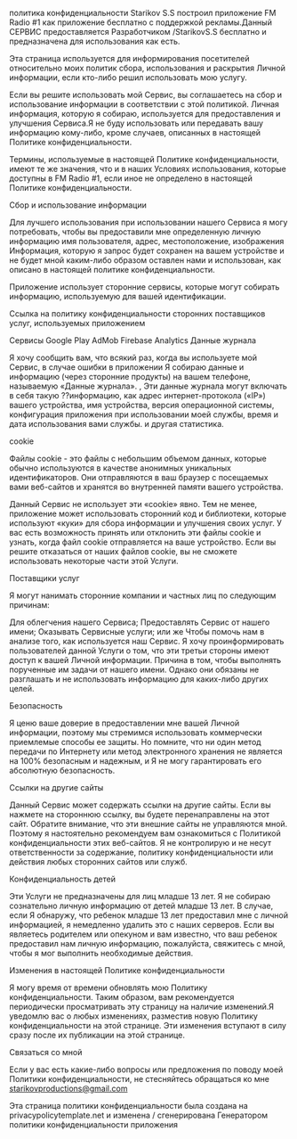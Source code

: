политика конфиденциальности
Starikov S.S построил приложение FM Radio #1 как приложение бесплатно с поддержкой рекламы.Данный СЕРВИС предоставляется Разработчиком /StarikovS.S бесплатно и предназначена для использования как есть.

Эта страница используется для информирования посетителей относительно моих  политик сбора, использования и раскрытия Личной информации, если кто-либо решил использовать мою услугу.

Если вы решите использовать мой Сервис, вы соглашаетесь на сбор и использование информации в соответствии с этой политикой. Личная информация, которую я собираю, используется для предоставления и улучшения Сервиса.Я не буду использовать или передавать вашу информацию кому-либо, кроме случаев, описанных в настоящей Политике конфиденциальности.

Термины, используемые в настоящей Политике конфиденциальности, имеют те же значения, что и в наших Условиях использования, которые доступны в FM Radio #1, если иное не определено в настоящей Политике конфиденциальности.

Сбор и использование информации

Для лучшего использования при использовании нашего Сервиса я могу потребовать, чтобы вы предоставили мне определенную личную информацию  имя пользователя, адрес, местоположение, изображения Информация, которую я запрос будет сохранен на вашем устройстве и не будет мной каким-либо образом оставлен нами и использован, как описано в настоящей политике конфиденциальности.

Приложение использует сторонние сервисы, которые могут собирать информацию, используемую для вашей идентификации.

Ссылка на политику конфиденциальности сторонних поставщиков услуг, используемых приложением

Сервисы Google Play
AdMob
Firebase Analytics
Данные журнала

Я хочу сообщить вам, что всякий раз, когда вы используете мой Сервис, в случае ошибки в приложении Я собираю данные и информацию (через сторонние продукты) на вашем телефоне, называемую «Данные журнала». , Эти данные журнала могут включать в себя такую ??информацию, как адрес интернет-протокола («IP») вашего устройства, имя устройства, версия операционной системы, конфигурация приложения при использовании моей службы, время и дата использования вами службы. и другая статистика.

cookie

Файлы cookie - это файлы с небольшим объемом данных, которые обычно используются в качестве анонимных уникальных идентификаторов. Они отправляются в ваш браузер с посещаемых вами веб-сайтов и хранятся во внутренней памяти вашего устройства.

Данный Сервис не использует эти «cookie» явно. Тем не менее, приложение может использовать сторонний код и библиотеки, которые используют «куки» для сбора информации и улучшения своих услуг. У вас есть возможность принять или отклонить эти файлы cookie и узнать, когда файл cookie отправляется на ваше устройство. Если вы решите отказаться от наших файлов cookie, вы не сможете использовать некоторые части этой Услуги.

Поставщики услуг

Я могут нанимать сторонние компании и частных лиц по следующим причинам:

Для облегчения нашего Сервиса;
Предоставлять Сервис от нашего имени;
Оказывать Сервисные услуги; или же
Чтобы помочь нам в анализе того, как используется наш Сервис.
Я хочу проинформировать пользователей данной Услуги о том, что эти третьи стороны имеют доступ к вашей Личной информации. Причина в том, чтобы выполнять порученные им задачи от нашего имени. Однако они обязаны не разглашать и не использовать информацию для каких-либо других целей.

Безопасность

Я ценю ваше доверие в предоставлении мне вашей Личной информации, поэтому мы стремимся использовать коммерчески приемлемые способы ее защиты. Но помните, что ни один метод передачи по Интернету или метод электронного хранения не является на 100% безопасным и надежным, и Я не могу гарантировать его абсолютную безопасность.

Ссылки на другие сайты

Данный Сервис может содержать ссылки на другие сайты. Если вы нажмете на стороннюю ссылку, вы будете перенаправлены на этот сайт. Обратите внимание, что эти внешние сайты не управляются мной. Поэтому я настоятельно рекомендуем вам ознакомиться с Политикой конфиденциальности этих веб-сайтов. Я не контролирую и не несут ответственности за содержание, политику конфиденциальности или действия любых сторонних сайтов или служб.

Конфиденциальность детей

Эти Услуги не предназначены для лиц младше 13 лет. Я не собираю сознательно личную информацию от детей младше 13 лет. В случае, если Я обнаружу, что ребенок младше 13 лет предоставил мне с личной информацией, я немедленно удалить это с наших серверов. Если вы являетесь родителем или опекуном и вам известно, что ваш ребенок предоставил нам личную информацию, пожалуйста, свяжитесь с мной, чтобы я мог выполнить необходимые действия.

Изменения в настоящей Политике конфиденциальности

Я могу время от времени обновлять мою Политику конфиденциальности. Таким образом, вам рекомендуется периодически просматривать эту страницу на наличие изменений.Я уведомлю вас о любых изменениях, разместив новую Политику конфиденциальности на этой странице. Эти изменения вступают в силу сразу после их публикации на этой странице.

Связаться со мной

Если у вас есть какие-либо вопросы или предложения по поводу моей Политики конфиденциальности, не стесняйтесь обращаться ко мне starikovproductions@gmail.com


Эта страница политики конфиденциальности была создана на privacypolicytemplate.net и изменена / сгенерирована Генератором политики конфиденциальности приложения
